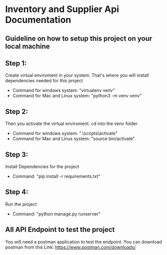 # Inventory and Supplier Api Documentation

## Guideline on how to setup this project on your local machine

## Step 1: 
Create virtual enviroment in your system. That's where you will install dependencies needed for this project
- Command for windows system: "virtualenv venv"
- Command for Mac and Linux system: "python3 -m venv venv"

## Step 2: 
Then you activate the virtual enviroment. cd into the venv folder
- Command for windows system: ".\scripts\activate"
- Command for Mac and Linux system: "source bin/activate"

## Step 3:
Install Dependencies for the project
- Command: "pip install -r requirements.txt"

## Step 4:
Run the project
- Command: "python manage.py runserver"


## All API Endpoint to test the project

You will need a postman application to test the endpoint. You can download postman from this Link: https://www.postman.com/downloads/

